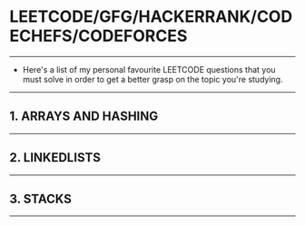 # LEETCODE/GFG/HACKERRANK/CODECHEFS/CODEFORCES
---

* Here's a list of my personal favourite LEETCODE questions that you must solve in order to get a better grasp on the topic you're studying.
---

## 1. ARRAYS AND HASHING
---
## 2. LINKEDLISTS
---
## 3. STACKS
---

